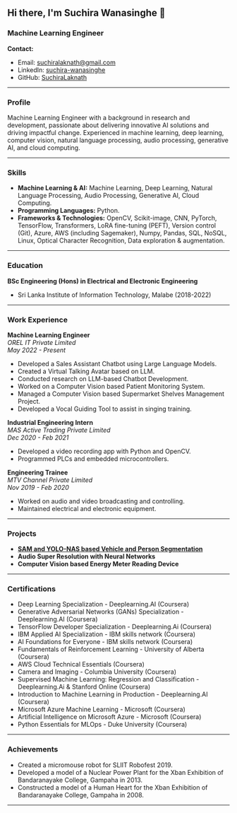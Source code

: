## Hi there, I'm Suchira Wanasinghe 👋

### Machine Learning Engineer

**Contact:**
- Email: [suchiralaknath@gmail.com](mailto:suchiralaknath@gmail.com)
- LinkedIn: [suchira-wanasinghe](https://www.linkedin.com/in/suchira-wanasinghe-3734711b6)
- GitHub: [SuchiraLaknath](https://github.com/SuchiraLaknath)

---

### Profile

Machine Learning Engineer with a background in research and development, passionate about delivering innovative AI solutions and driving impactful change. Experienced in machine learning, deep learning, computer vision, natural language processing, audio processing, generative AI, and cloud computing.

---

### Skills

- **Machine Learning & AI:** Machine Learning, Deep Learning, Natural Language Processing, Audio Processing, Generative AI, Cloud Computing.
- **Programming Languages:** Python.
- **Frameworks & Technologies:** OpenCV, Scikit-image, CNN, PyTorch, TensorFlow, Transformers, LoRA fine-tuning (PEFT), Version control (Git), Azure, AWS (including Sagemaker), Numpy, Pandas, SQL, NoSQL, Linux, Optical Character Recognition, Data exploration & augmentation.

---

### Education

**BSc Engineering (Hons) in Electrical and Electronic Engineering**
- Sri Lanka Institute of Information Technology, Malabe (2018-2022)

---

### Work Experience

**Machine Learning Engineer**  
*OREL IT Private Limited*  
*May 2022 - Present*

- Developed a Sales Assistant Chatbot using Large Language Models.
- Created a Virtual Talking Avatar based on LLM.
- Conducted research on LLM-based Chatbot Development.
- Worked on a Computer Vision based Patient Monitoring System.
- Managed a Computer Vision based Supermarket Shelves Management Project.
- Developed a Vocal Guiding Tool to assist in singing training.

**Industrial Engineering Intern**  
*MAS Active Trading Private Limited*  
*Dec 2020 - Feb 2021*

- Developed a video recording app with Python and OpenCV.
- Programmed PLCs and embedded microcontrollers.

**Engineering Trainee**  
*MTV Channel Private Limited*  
*Nov 2019 - Feb 2020*

- Worked on audio and video broadcasting and controlling.
- Maintained electrical and electronic equipment.

---

### Projects

- **[SAM and YOLO-NAS based Vehicle and Person Segmentation](https://github.com/SuchiraLaknath/Vehicle_Segmentation_with_YoloNas_and_MetaSam)**
- **Audio Super Resolution with Neural Networks**
- **Computer Vision based Energy Meter Reading Device**

---

### Certifications

- Deep Learning Specialization - Deeplearning.AI (Coursera)
- Generative Adversarial Networks (GANs) Specialization - Deeplearning.AI (Coursera)
- TensorFlow Developer Specialization - Deeplearning.Ai (Coursera)
- IBM Applied AI Specialization - IBM skills network (Coursera)
- AI Foundations for Everyone - IBM skills network (Coursera)
- Fundamentals of Reinforcement Learning - University of Alberta (Coursera)
- AWS Cloud Technical Essentials (Coursera)
- Camera and Imaging - Columbia University (Coursera)
- Supervised Machine Learning: Regression and Classification - Deeplearning.Ai & Stanford Online (Coursera)
- Introduction to Machine Learning in Production - Deeplearning.AI (Coursera)
- Microsoft Azure Machine Learning - Microsoft (Coursera)
- Artificial Intelligence on Microsoft Azure - Microsoft (Coursera)
- Python Essentials for MLOps - Duke University (Coursera)

---

### Achievements

- Created a micromouse robot for SLIIT Robofest 2019.
- Developed a model of a Nuclear Power Plant for the Xban Exhibition of Bandaranayake College, Gampaha in 2013.
- Constructed a model of a Human Heart for the Xban Exhibition of Bandaranayake College, Gampaha in 2008.

---

